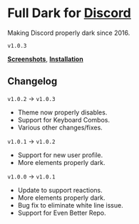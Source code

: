 # Full Dark for [Discord](http://discordapp.com)
Making Discord properly dark since 2016.

`v1.0.3`

**[Screenshots](https://github.com/fluffingtons/fulldark/wiki/Screenshots)**, **[Installation](https://github.com/fluffingtons/fulldark/wiki/Installation)**

## Changelog

`v1.0.2` -> `v1.0.3`
* Theme now properly disables.
* Support for Keyboard Combos.
* Various other changes/fixes.

`v1.0.1` -> `v1.0.2`
* Support for new user profile.
* More elements properly dark.

`v1.0.0` -> `v1.0.1`
* Update to support reactions.
* More elements properly dark.
* Bug fix to eliminate white line issue.
* Support for Even Better Repo.
